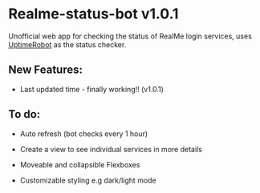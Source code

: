 # Realme-status-bot v1.0.1
Unofficial web app for checking the status of RealMe login services, uses [UptimeRobot](https://uptimerobot.com/) as the status checker.

## New Features: 
- Last updated time - finally working!! (v1.0.1)


## To do:
 
- Auto refresh (bot checks every 1 hour)

- Create a view to see individual services in more details

- Moveable and collapsible Flexboxes

- Customizable styling e.g dark/light mode  
